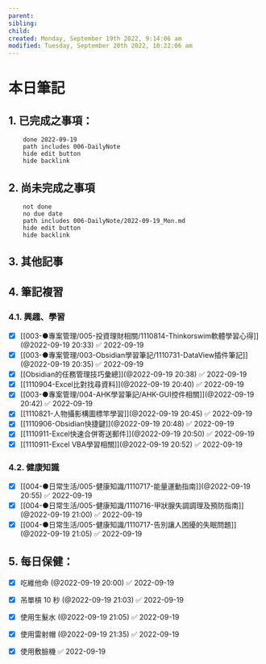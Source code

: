 ```yaml
---
parent: 
sibling: 
child: 
created: Monday, September 19th 2022, 9:14:06 am
modified: Tuesday, September 20th 2022, 10:22:06 am
---
```


# 本日筆記


## 1. 已完成之事項：
```tasks
	done 2022-09-19
	path includes 006-DailyNote
	hide edit button 
	hide backlink
```

## 2. 尚未完成之事項
```tasks
	not done
	no due date
	path includes 006-DailyNote/2022-09-19_Mon.md
	hide edit button 
	hide backlink
```

## 3. 其他記事

## 4. 筆記複習
### 4.1. 興趣、學習
- [x] [[003-●專案管理/005-投資理財相關/1110814-Thinkorswim軟體學習心得]](@2022-09-19 20:33) ✅ 2022-09-19
- [x] [[003-●專案管理/003-Obsidian學習筆記/1110731-DataView插件筆記]](@2022-09-19 20:35) ✅ 2022-09-19
- [x] [[Obsidian的任務管理技巧彙總]](@2022-09-19 20:38) ✅ 2022-09-19
- [x] [[1110904-Excel比對找尋資料]](@2022-09-19 20:40) ✅ 2022-09-19
- [x] [[003-●專案管理/004-AHK學習筆記/AHK-GUI控件相關]](@2022-09-19 20:42) ✅ 2022-09-19
- [x] [[1110821-人物攝影構圖標竿學習]](@2022-09-19 20:45) ✅ 2022-09-19
- [x] [[1110906-Obsidian快捷鍵]](@2022-09-19 20:48) ✅ 2022-09-19
- [x] [[1110911-Excel快速合併寄送郵件]](@2022-09-19 20:50) ✅ 2022-09-19
- [x] [[1110911-Excel VBA學習相關]](@2022-09-19 20:52) ✅ 2022-09-19

### 4.2. 健康知識
- [x] [[004-●日常生活/005-健康知識/1110717-能量運動指南]](@2022-09-19 20:55) ✅ 2022-09-19
- [x] [[004-●日常生活/005-健康知識/1110716-甲狀腺失調調理及預防指南]](@2022-09-19 21:00) ✅ 2022-09-19
- [x] [[004-●日常生活/005-健康知識/1110717-告別讓人困擾的失眠問題]](@2022-09-19 21:05) ✅ 2022-09-19

## 5. 每日保健：
- [x] 吃維他命 (@2022-09-19 20:00) ✅ 2022-09-19
- [x] 吊單槓 10 秒 (@2022-09-19 21:03) ✅ 2022-09-19
- [x] 使用生髮水 (@2022-09-19 21:05) ✅ 2022-09-19
- [x] 使用雷射帽 (@2022-09-19 21:35) ✅ 2022-09-19
- [x] 使用敷臉機 ✅ 2022-09-19

